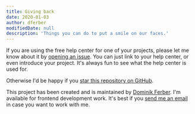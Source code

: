 ```yaml
---
title: Giving back
date: 2020-01-03
author: dferber
modifiedDate: null
description: 'Things you can do to put a smile on our faces.'
---
```


If you are using the free help center for one of your projects, please let me know about it by [opening an issue](https://github.com/dferber90/gatsby-starter-help-center/issues). You can just link to your help center, or even introduce your project. It's always fun to see what the help center is used for.

Otherwise I'd be happy if you [star this repository on GitHub](https://github.com/dferber90/gatsby-starter-help-center).

This project has been created and is maintained by [Dominik Ferber](https://www.dferber.de/). I'm available for frontend development work. It's best if you [send me an email](mailto:dominik.ferber+gatsbystarterhelpcenter@gmail.com) in case you want to work with me.
